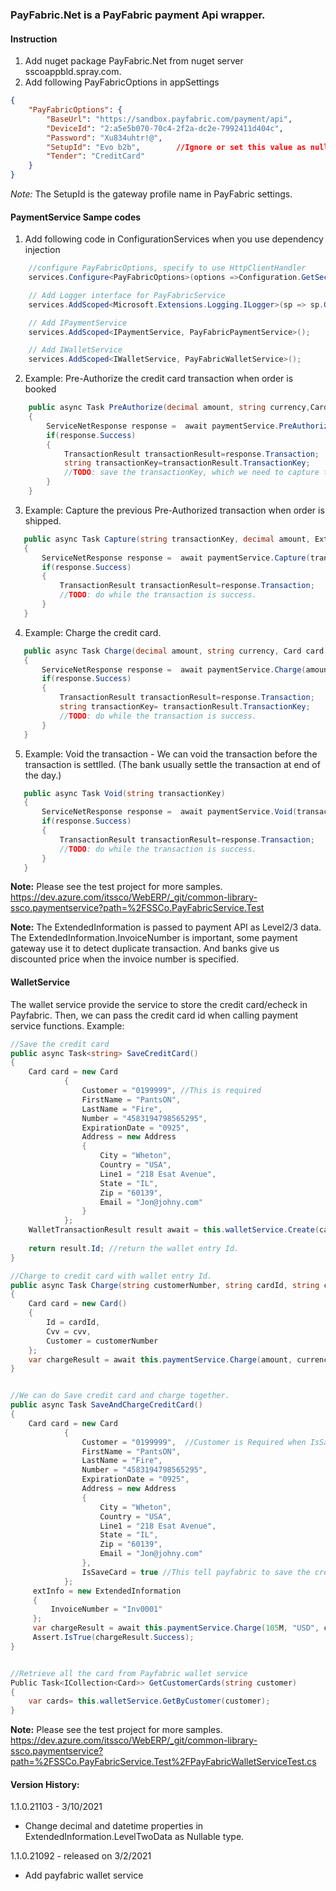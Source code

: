 ﻿### PayFabric.Net is a PayFabric payment Api wrapper. 

#### Instruction 
1. Add nuget package PayFabric.Net from nuget server sscoappbld.spray.com. 
2. Add following PayFabricOptions in appSettings
```json
{
    "PayFabricOptions": {
        "BaseUrl": "https://sandbox.payfabric.com/payment/api",
        "DeviceId": "2:a5e5b070-70c4-2f2a-dc2e-7992411d404c",
        "Password": "Xu834uhtr!@",
        "SetupId": "Evo b2b",        //Ignore or set this value as null/empty to use the default gateway.
        "Tender": "CreditCard"
    }
}
```
*Note:* The SetupId is the gateway profile name in PayFabric settings. 
#### PaymentService Sampe codes 

1. Add following code in ConfigurationServices when you use dependency injection 
```csharp
    //configure PayFabricOptions, specify to use HttpClientHandler
    services.Configure<PayFabricOptions>(options =>Configuration.GetSection(nameof(PayFabricOptions)).Bind(options));

    // Add Logger interface for PayFabricService
    services.AddScoped<Microsoft.Extensions.Logging.ILogger>(sp => sp.GetService<ILoggerFactory>().CreateLogger("PayFabric.Net"));

    // Add IPaymentService
    services.AddScoped<IPaymentService, PayFabricPaymentService>(); 

    // Add IWalletService 
    services.AddScoped<IWalletService, PayFabricWalletService>();

```
2. Example: Pre-Authorize the credit card transaction when order is booked 
```csharp
    public async Task PreAuthorize(decimal amount, string currency,Card card, ExtendedInformation extInfo)
    {
        ServiceNetResponse response =  await paymentService.PreAuthorize(amount, currency, card, extInfo);
        if(response.Success)
        {
            TransactionResult transactionResult=response.Transaction;
            string transactionKey=transactionResult.TransactionKey;
            //TODO: save the transactionKey, which we need to capture the transaction when the order is shipped.
        }
    }
```
 3. Example: Capture the previous Pre-Authorized transaction when order is shipped. 
 ```csharp
    public async Task Capture(string transactionKey, decimal amount, ExtendedInformation extInfo)
    {
        ServiceNetResponse response =  await paymentService.Capture(transactionKey, amount, extInfo);
        if(response.Success)
        {
            TransactionResult transactionResult=response.Transaction;
            //TODO: do while the transaction is success. 
        }
    }
 ```

 4. Example: Charge the credit card. 
 ```csharp
    public async Task Charge(decimal amount, string currency, Card card, ExtendedInformation extInfo)
    {
        ServiceNetResponse response =  await paymentService.Charge(amount,currency,card, extInfo);
        if(response.Success)
        {
            TransactionResult transactionResult=response.Transaction;
            string transactionKey= transactionResult.TransactionKey;
            //TODO: do while the transaction is success.  
        }
    }
 ```

 5. Example: Void the transaction - We can void the transaction before the transaction is settlled. (The bank usually settle the transaction at end of the day.)  
 ```csharp
    public async Task Void(string transactionKey)
    {
        ServiceNetResponse response =  await paymentService.Void(transactionKey,null);
        if(response.Success)
        {
            TransactionResult transactionResult=response.Transaction;
            //TODO: do while the transaction is success.  
        }
    }
 ```


**Note:** Please see the test project for more samples. https://dev.azure.com/itssco/WebERP/_git/common-library-ssco.paymentservice?path=%2FSSCo.PayFabricService.Test 

**Note:** The ExtendedInformation is passed to payment API as Level2/3 data. The ExtendedInformation.InvoiceNumber is important, some payment gateway use it to detect duplicate transaction. And banks give us discounted price when the invoice number is specified. 

#### WalletService  
The wallet service provide the service to store the credit card/echeck in Payfabric. Then, we can pass the credit card id when calling payment service functions.
Example: 
```csharp
//Save the credit card 
public async Task<string> SaveCreditCard()
{
    Card card = new Card
            {
                Customer = "0199999", //This is required
                FirstName = "PantsON",
                LastName = "Fire",
                Number = "4583194798565295",
                ExpirationDate = "0925",
                Address = new Address
                {
                    City = "Wheton",
                    Country = "USA",
                    Line1 = "218 Esat Avenue",
                    State = "IL",
                    Zip = "60139",
                    Email = "Jon@johny.com"
                }
            };
    WalletTransactionResult result await = this.walletService.Create(card);
    
    return result.Id; //return the wallet entry Id. 
}

//Charge to credit card with wallet entry Id. 
public async Task Charge(string customerNumber, string cardId, string cvv, decimal amount, string currency, ExtendedInformation extInfo )
{
    Card card = new Card()
    {
        Id = cardId,
        Cvv = cvv,
        Customer = customerNumber
    };
    var chargeResult = await this.paymentService.Charge(amount, currency, card, extInfo);
}


//We can do Save credit card and charge together. 
public async Task SaveAndChargeCreditCard()
{
    Card card = new Card
            {
                Customer = "0199999",  //Customer is Required when IsSaveCard is true. 
                FirstName = "PantsON",
                LastName = "Fire",
                Number = "4583194798565295",
                ExpirationDate = "0925",
                Address = new Address
                {
                    City = "Wheton",
                    Country = "USA",
                    Line1 = "218 Esat Avenue",
                    State = "IL",
                    Zip = "60139",
                    Email = "Jon@johny.com"
                },
                IsSaveCard = true //This tell payfabric to save the credit card. 
            };
     extInfo = new ExtendedInformation
     {
         InvoiceNumber = "Inv0001"
     };
     var chargeResult = await this.paymentService.Charge(105M, "USD", card, extInfo);
     Assert.IsTrue(chargeResult.Success); 
}


//Retrieve all the card from Payfabric wallet service 
Public Task<ICollection<Card>> GetCustomerCards(string customer)
{
    var cards= this.walletService.GetByCustomer(customer);
}

``` 
**Note:** Please see the test project for more samples. https://dev.azure.com/itssco/WebERP/_git/common-library-ssco.paymentservice?path=%2FSSCo.PayFabricService.Test%2FPayFabricWalletServiceTest.cs 



#### Version History:
1.1.0.21103 - 3/10/2021
* Change decimal and datetime properties in ExtendedInformation.LevelTwoData as Nullable type. 

1.1.0.21092 - released on 3/2/2021
* Add payfabric wallet service  

